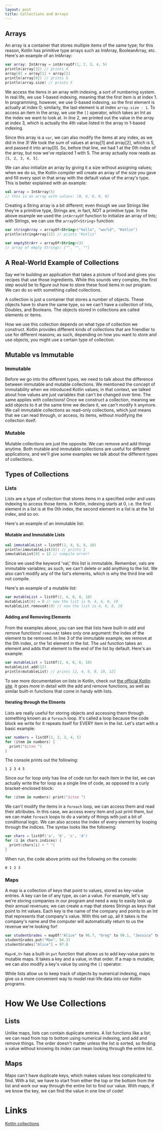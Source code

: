 ```yaml
---
layout: post
title: Collections and Arrays
---
```


## Arrays

An array is a container that stores multiple items of the same type; for this reason, Kotlin has primitive type arrays such as IntArray, BooleanArray, etc.  Here's an example of an IntArray:

```kotlin
var array: IntArray = intArrayOf(1, 2, 3, 4, 5)
println(array[3]) // prints 4
array[0] = array[1] + array[2]
println(array[0]) // prints 5
println(array.size) // prints 5
```

We access the items in an array with indexing, a sort of numbering system.  In real life, we use 1-based indexing, meaning that the first item is at index 1.  In programming, however, we use 0-based indexing, so the first element is actually at index 0; similarly, the last element is at index `array.size - 1`.  To access an item in the array, we use the `[]` operator, which takes an Int as the index we want to look at.  In line 2, we printed out the value in the array at index 3, which is actually the 4th value listed in the array in 1-based indexing.

Since this array is a `var`, we can also modify the items at any index, as we did in line 3!  We took the sum of values at array[1] and array[2], which is 5, and passed it into array[0].  So, before that line, we had 1 at the 0th index of the array, but now we've replaced 1 with 5.  The array actually now reads as `[5, 2, 3, 4, 5]`.

We can also initialize an array by giving it a size without assigning values; when we do so, the Kotlin compiler will create an array of the size you gave and fill every spot in that array with the default value of the array's type.  This is better explained with an example:

```kotlin
val array = IntArray(5)
// this is an array with values: [0, 0, 0, 0, 0]
```

Creating a String array is a bit different; even though we use Strings like they're a primitive type, Strings are, in fact, NOT a primitive type.  In the above example we used the `intArrayOf` function to initialize an array of Ints; with Strings, we can use the `arrayOf<String>` function:

```kotlin
var stringArray = arrayOf<String>("hello", "world", "Kotlin")
println(stringArray[2]) // prints "Kotlin"

var emptyStrArr = arrayOf<String>(3)
// array of empty Strings: ["", "", ""]
``` 

## A Real-World Example of Collections

Say we're building an application that takes a picture of food and gives you recipes that use those ingredients.  While this sounds very complex, the first step would be to figure out how to store these food items in our program.  We can do so with something called collections.

A collection is just a container that stores a number of objects.  These objects have to share the same type, so we can't have a collection of Ints, Doubles, and Booleans.  The objects stored in collections are called elements or items.

How we use this collection depends on what type of collection we construct.  Kotlin provides different kinds of collections that are friendlier to use for different reasons; as such, depending on how you want to store and use objects, you might use a certain type of collection.

## Mutable vs Immutable

### Immutable

Before we go into the different types, we need to talk about the difference between immutable and mutable collections.  We mentioned the concept of immutability when we introduced Kotlin values; in that context, we talked about how values are just variables that can't be changed over time.  The same applies with collections!  Once we construct a collection, meaning we add objects to it at the same time we declare it, we can't modify it anymore.  We call immutable collections as read-only collections, which just means that we can read through, or access, its items, without modifying the collection itself.

### Mutable

Mutable collections are just the opposite.  We can remove and add things anytime.  Both mutable and immutable collections are useful for different applications, and we'll give some examples we talk about the different types of collections.

## Types of Collections

### Lists

Lists are a type of collection that stores items in a specified order and uses indexing to access those items.  In Kotlin, indexing starts at 0, i.e. the first element in a list is at the 0th index, the second element in a list is at the 1st index, and so on.

Here's an example of an immutable list:

#### Mutable and Immutable Lists

```kotlin
val immutableList = listOf(2, 4, 6, 8, 10)
println(immutableList[0]) // prints 2
immutableList[0] = 12 // compile error!
```

Since we used the keyword 'val,' this list is immutable.  Remember, vals are immutable variables; as such, we can't delete or add anything to the list.  We also can't modify any of the list's elements, which is why the third line will not compile.

 Here's an example of a mutable list:

```kotlin
var mutableList = listOf(2, 4, 6, 8, 10)
mutableList[0] = 0 // now the list is 0, 4, 6, 8, 10
mutableList.removeAt(0) // now the list is 4, 6, 8, 10
```

#### Adding and Removing Elements

From the examples above, you can see that lists have built-in add and remove functions!  `removeAt` takes only one argument:  the index of the element to be removed.  In line 3 of the immutable example, we remove at the 0th index, or the 1st element in the list.  The `add` function takes an element and adds that element to the end of the list by default.  Here's an example:

```kotlin
var mutableList = listOf(2, 4, 6, 8, 10)
mutableList.add(12)
println(mutableList) // prints [2, 4, 6, 8, 10, 12]
```

To see more documentation on lists in Kotlin, check out [the official Kotlin site](https://kotlinlang.org/api/latest/jvm/stdlib/kotlin.collections/-mutable-list/index.html).  It goes more in detail with the add and remove functions, as well as similar built-in functions that come in handy with lists. 

#### Iterating through the Elments

Lists are really useful for storing objects and accessing them through something known as a `foreach` loop.  It's called a loop because the code block we write for it repeats itself for EVERY item in the list.  Let's start with a basic example:

```kotlin
var numbers = listOf(1, 2, 3, 4, 5)
for (item in numbers) {
  print("$item ")
}
```
The console prints out the following:

```
1 2 3 4 5 
```

Since our for loop only has line of code run for each item in the list, we can actually write the for loop as a single line of code, as opposed to a curly bracket-enclosed block:

```kotlin
for (item in numbers) print("$item ")
```

We can't modify the items in a `foreach` loop, we can access them and read their attributes.  In this case, we access every item and just print them, but we can make `foreach` loops to do a variety of things with just a bit of conditional logic.  We can also access the index of every element by looping through the indices.  The syntax looks like the following:

```kotlin
var chars = listOf('a', 'b', 'c', 'd')
for (i in chars.indices) {
  print(chars[i] + " ")
}
```

When run, the code above prints out the following on the console:

```
0 1 2 3 
```

### Maps

A map is a collection of keys that point to values, stored as key-value entries.  A key can be of any type, as can a value.  For example, let's say we're storing companies in our program and need a way to easily look up their annual revenues; we can create a map that stores Strings as keys that point to Int values.  Each key is the name of the company and points to an Int that represents that company's value.  With this set up, all it takes is the company's name and the computer will automatically return to us the revenue we're looking for!

```kotlin
var studentGrades = mapOf("Alice" to 96.7, "Greg" to 90.1, "Jessica" to 89.7)
studentGrades.put("Max", 94.3)
studentGrades["Alice"] = 97.0
```

`Map<K,V>` has a built-in `put` function that allows us to add key-value pairs to mutable maps.  It takes a key and a value, in that order.  If a map is mutable, we can also modify a key's value by using the `[]` operator.

While lists allow us to keep track of objects by numerical indexing, maps give us a more convenient way to model real-life data into our Kotlin programs.
<!-- explain key-val pairs, how they're different from lists -->

# How We Use Collections

## Lists

Unlike maps, lists can contain duplicate entries.  A list functions like a list; we can read from top to bottom using numerical indexing, and add and remove things.  The order doesn't matter unless the list is sorted, so finding a value without knowing its index can mean looking through the entire list.

## Maps

Maps can't have duplicate keys, which makes values less complicated to find.  With a list, we have to start from either the top or the bottom from the list and work our way through the entire list to find our value.  With maps, if we know the key, we can find the value in one line of code!

# Links

[Kotlin collections](https://www.geeksforgeeks.org/kotlin-collections/)
